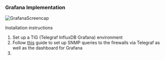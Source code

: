### Grafana Implementation

![GrafanaScreencap](https://github.com/Cruhrup/DailyReport/assets/79858481/56c983b1-faf2-43a4-a6dc-8bb453528d55)


Installation instructions
1. Set up a TIG (Telegraf InfluxDB Grafana) environment
2. Follow [this](https://github.com/vbarahona/Panos2Grafana) guide to set up SNMP queries to the firewalls via Telegraf as well as the dashboard for Grafana
3. 
